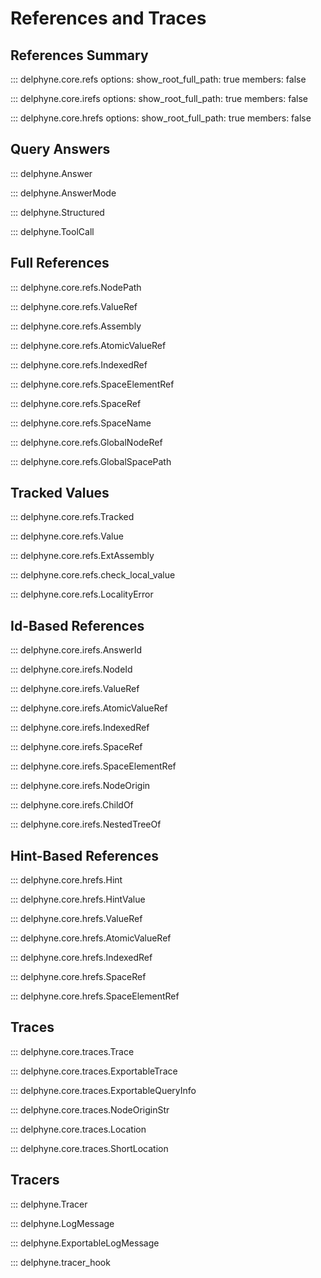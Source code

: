 # References and Traces

<!-- Covers core.refs, core.traces -->

## References Summary

::: delphyne.core.refs
    options:
      show_root_full_path: true
      members: false

::: delphyne.core.irefs
    options:
      show_root_full_path: true
      members: false

::: delphyne.core.hrefs
    options:
      show_root_full_path: true
      members: false

## Query Answers

::: delphyne.Answer

::: delphyne.AnswerMode

::: delphyne.Structured

::: delphyne.ToolCall

## Full References

::: delphyne.core.refs.NodePath

::: delphyne.core.refs.ValueRef

::: delphyne.core.refs.Assembly

::: delphyne.core.refs.AtomicValueRef

::: delphyne.core.refs.IndexedRef

::: delphyne.core.refs.SpaceElementRef

::: delphyne.core.refs.SpaceRef

::: delphyne.core.refs.SpaceName

<!-- ## Global References -->

::: delphyne.core.refs.GlobalNodeRef

::: delphyne.core.refs.GlobalSpacePath

## Tracked Values

::: delphyne.core.refs.Tracked

::: delphyne.core.refs.Value

::: delphyne.core.refs.ExtAssembly

::: delphyne.core.refs.check_local_value

::: delphyne.core.refs.LocalityError

## Id-Based References

::: delphyne.core.irefs.AnswerId

::: delphyne.core.irefs.NodeId

::: delphyne.core.irefs.ValueRef

::: delphyne.core.irefs.AtomicValueRef

::: delphyne.core.irefs.IndexedRef

::: delphyne.core.irefs.SpaceRef

::: delphyne.core.irefs.SpaceElementRef

<!-- ## Node Origins -->

::: delphyne.core.irefs.NodeOrigin

::: delphyne.core.irefs.ChildOf

::: delphyne.core.irefs.NestedTreeOf

## Hint-Based References

::: delphyne.core.hrefs.Hint

::: delphyne.core.hrefs.HintValue

::: delphyne.core.hrefs.ValueRef

::: delphyne.core.hrefs.AtomicValueRef

::: delphyne.core.hrefs.IndexedRef

::: delphyne.core.hrefs.SpaceRef

::: delphyne.core.hrefs.SpaceElementRef

## Traces

::: delphyne.core.traces.Trace

::: delphyne.core.traces.ExportableTrace

::: delphyne.core.traces.ExportableQueryInfo

::: delphyne.core.traces.NodeOriginStr

::: delphyne.core.traces.Location

::: delphyne.core.traces.ShortLocation

## Tracers

::: delphyne.Tracer

::: delphyne.LogMessage

::: delphyne.ExportableLogMessage

::: delphyne.tracer_hook